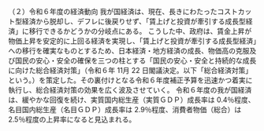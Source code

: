 （２）令和６年度の経済動向
我が国経済は、現在、長きにわたったコストカット型経済から脱却し、デフレに後戻りせず、「賃上げと投資が牽引する成長型経済」に移行できるかどうかの分岐点にある。
こうした中、政府は、賃金上昇が物価上昇を安定的に上回る経済を実現し、「賃上げと投資が牽引する成長型経済」への移行を確実なものとするため、日本経済・地方経済の成長、物価高の克服及び国民の安心・安全の確保を三つの柱とする「国民の安心・安全と持続的な成長に向けた総合経済対策」（令和６年 11月 22 日閣議決定。以下「総合経済対策」という。）を策定した。その裏付けとなる令和６年度補正予算を迅速かつ着実に執行し、総合経済対策の効果を広く波及させていく。
令和６年度の我が国経済は、緩やかな回復を続け、実質国内総生産（実質ＧＤＰ）成長率は 0.4％程度、名目国内総生産（名目ＧＤＰ）成長率は 2.9％程度、消費者物価（総合）は 2.5％程度の上昇率になると見込まれる。